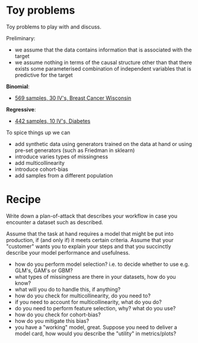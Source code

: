 # Toy problems
Toy problems to play with and discuss.

Preliminary:
* we assume that the data contains information that is associated with the target
* we assume nothing in terms of the causal structure other than that there exists some parameterised combination of independent variables that is predictive for the target

**Binomial**:
* [569 samples, 30 IV's, Breast Cancer Wisconsin](https://archive.ics.uci.edu/ml/datasets/Breast+Cancer+Wisconsin+(Diagnostic))

**Regressive**:
* [442 samples, 10 IV's, Diabetes](https://www4.stat.ncsu.edu/~boos/var.select/diabetes.tab.txt)

To spice things up we can
* add synthetic data using generators trained on the data at hand or using pre-set generators (such as Friedman in sklearn) 
* introduce varies types of missingness
* add multicollinearity
* introduce cohort-bias
* add samples from a different population

# Recipe 

Write down a plan-of-attack that describes your workflow in case you encounter a
dataset such as described. 

Assume that the task at hand requires a model that might be put into
production, if (and only if) it meets  certain criteria. Assume that 
your "customer" wants you to explain your steps and that you succinctly describe
your model performance and usefulness.

* how do you perform  model selection? i.e. to decide whether to use e.g. GLM's, GAM's or GBM?
* what types of missingness are there in your datasets, how do you know?
* what will you do to handle this, if anything? 
* how do you check for multicollinearity, do you need to? 
* if you need to account for multicollinearity, what do you do?
* do you need to perform feature selection, why? what do you use?
* how do you check for cohort-bias? 
* how do you mitigate this bias?
* you have a "working" model, great. Suppose you need to deliver a model card, how would you describe the "utility" in metrics/plots?
